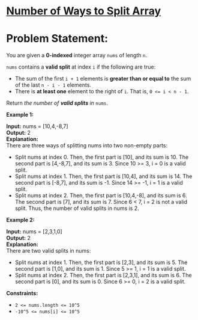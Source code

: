 # [Number of Ways to Split Array](https://github.com/surya8980/January-2025-Daily-Problems/blob/main/LeetCode/03-01-2024/Number%20of%20Ways%20to%20Split%20Array.java)
# Problem Statement:

You are given a  **0-indexed**  integer array  `nums`  of length  `n`.

`nums`  contains a  **valid split**  at index  `i`  if the following are true:

-   The sum of the first  `i + 1`  elements is  **greater than or equal to**  the sum of the last  `n - i - 1`  elements.
-   There is  **at least one**  element to the right of  `i`. That is,  `0 <= i < n - 1`.

Return  _the number of  **valid splits**  in_  `nums`.

**Example 1:**

**Input:** nums = [10,4,-8,7]  
**Output:** 2  
**Explanation:**   
There are three ways of splitting nums into two non-empty parts:  
- Split nums at index 0. Then, the first part is [10], and its sum is 10. The second part is [4,-8,7], and its sum is 3. Since 10 >= 3, i = 0 is a valid split.
- Split nums at index 1. Then, the first part is [10,4], and its sum is 14. The second part is [-8,7], and its sum is -1. Since 14 >= -1, i = 1 is a valid split.
- Split nums at index 2. Then, the first part is [10,4,-8], and its sum is 6. The second part is [7], and its sum is 7. Since 6 < 7, i = 2 is not a valid split.
Thus, the number of valid splits in nums is 2.

**Example 2:**

**Input:** nums = [2,3,1,0]  
**Output:** 2  
**Explanation:**   
There are two valid splits in nums:
- Split nums at index 1. Then, the first part is [2,3], and its sum is 5. The second part is [1,0], and its sum is 1. Since 5 >= 1, i = 1 is a valid split. 
- Split nums at index 2. Then, the first part is [2,3,1], and its sum is 6. The second part is [0], and its sum is 0. Since 6 >= 0, i = 2 is a valid split.

**Constraints:**

-   `2 <= nums.length <= 10^5`
-   `-10^5 <= nums[i] <= 10^5`
